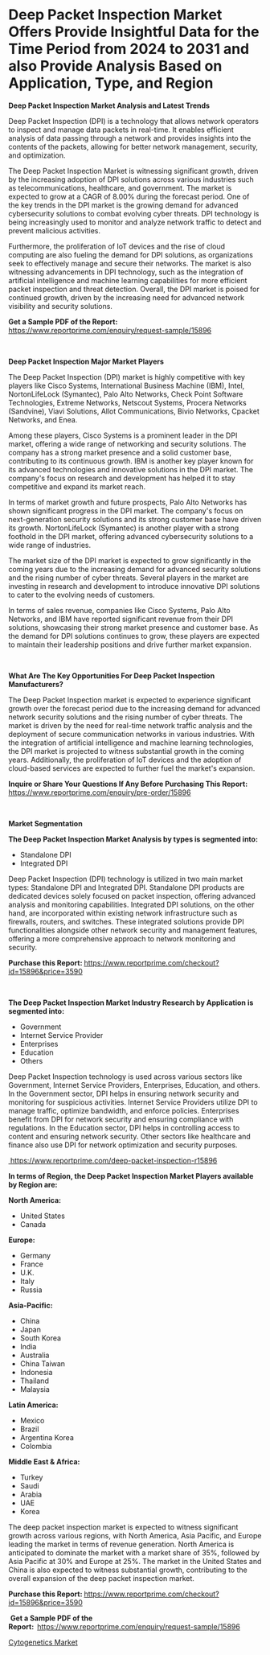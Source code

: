 <p><h1>Deep Packet Inspection Market Offers Provide Insightful Data for the Time Period from 2024 to 2031 and also Provide Analysis Based on Application, Type, and Region</h1></p><p><strong>Deep Packet Inspection Market Analysis and Latest Trends</strong></p>
<p><p>Deep Packet Inspection (DPI) is a technology that allows network operators to inspect and manage data packets in real-time. It enables efficient analysis of data passing through a network and provides insights into the contents of the packets, allowing for better network management, security, and optimization.</p><p>The Deep Packet Inspection Market is witnessing significant growth, driven by the increasing adoption of DPI solutions across various industries such as telecommunications, healthcare, and government. The market is expected to grow at a CAGR of 8.00% during the forecast period. One of the key trends in the DPI market is the growing demand for advanced cybersecurity solutions to combat evolving cyber threats. DPI technology is being increasingly used to monitor and analyze network traffic to detect and prevent malicious activities.</p><p>Furthermore, the proliferation of IoT devices and the rise of cloud computing are also fueling the demand for DPI solutions, as organizations seek to effectively manage and secure their networks. The market is also witnessing advancements in DPI technology, such as the integration of artificial intelligence and machine learning capabilities for more efficient packet inspection and threat detection. Overall, the DPI market is poised for continued growth, driven by the increasing need for advanced network visibility and security solutions.</p></p>
<p><strong>Get a Sample PDF of the Report:&nbsp;</strong> <a href="https://www.reportprime.com/enquiry/request-sample/15896">https://www.reportprime.com/enquiry/request-sample/15896</a></p>
<p>&nbsp;</p>
<p><strong>Deep Packet Inspection Major Market Players</strong></p>
<p><p>The Deep Packet Inspection (DPI) market is highly competitive with key players like Cisco Systems, International Business Machine (IBM), Intel, NortonLifeLock (Symantec), Palo Alto Networks, Check Point Software Technologies, Extreme Networks, Netscout Systems, Procera Networks (Sandvine), Viavi Solutions, Allot Communications, Bivio Networks, Cpacket Networks, and Enea.</p><p>Among these players, Cisco Systems is a prominent leader in the DPI market, offering a wide range of networking and security solutions. The company has a strong market presence and a solid customer base, contributing to its continuous growth. IBM is another key player known for its advanced technologies and innovative solutions in the DPI market. The company's focus on research and development has helped it to stay competitive and expand its market reach.</p><p>In terms of market growth and future prospects, Palo Alto Networks has shown significant progress in the DPI market. The company's focus on next-generation security solutions and its strong customer base have driven its growth. NortonLifeLock (Symantec) is another player with a strong foothold in the DPI market, offering advanced cybersecurity solutions to a wide range of industries.</p><p>The market size of the DPI market is expected to grow significantly in the coming years due to the increasing demand for advanced security solutions and the rising number of cyber threats. Several players in the market are investing in research and development to introduce innovative DPI solutions to cater to the evolving needs of customers.</p><p>In terms of sales revenue, companies like Cisco Systems, Palo Alto Networks, and IBM have reported significant revenue from their DPI solutions, showcasing their strong market presence and customer base. As the demand for DPI solutions continues to grow, these players are expected to maintain their leadership positions and drive further market expansion.</p></p>
<p>&nbsp;</p>
<p><strong>What Are The Key Opportunities For Deep Packet Inspection Manufacturers?</strong></p>
<p><p>The Deep Packet Inspection market is expected to experience significant growth over the forecast period due to the increasing demand for advanced network security solutions and the rising number of cyber threats. The market is driven by the need for real-time network traffic analysis and the deployment of secure communication networks in various industries. With the integration of artificial intelligence and machine learning technologies, the DPI market is projected to witness substantial growth in the coming years. Additionally, the proliferation of IoT devices and the adoption of cloud-based services are expected to further fuel the market's expansion.</p></p>
<p><strong>Inquire or Share Your Questions If Any Before Purchasing This Report:</strong> <a href="https://www.reportprime.com/enquiry/pre-order/15896">https://www.reportprime.com/enquiry/pre-order/15896</a></p>
<p>&nbsp;</p>
<p><strong>Market Segmentation</strong></p>
<p><strong>The Deep Packet Inspection Market Analysis by types is segmented into:</strong></p>
<p><ul><li>Standalone DPI</li><li>Integrated DPI</li></ul></p>
<p><p>Deep Packet Inspection (DPI) technology is utilized in two main market types: Standalone DPI and Integrated DPI. Standalone DPI products are dedicated devices solely focused on packet inspection, offering advanced analysis and monitoring capabilities. Integrated DPI solutions, on the other hand, are incorporated within existing network infrastructure such as firewalls, routers, and switches. These integrated solutions provide DPI functionalities alongside other network security and management features, offering a more comprehensive approach to network monitoring and security.</p></p>
<p><strong>Purchase this Report:&nbsp;</strong><a href="https://www.reportprime.com/checkout?id=15896&price=3590">https://www.reportprime.com/checkout?id=15896&price=3590</a></p>
<p>&nbsp;</p>
<p><strong>The Deep Packet Inspection Market Industry Research by Application is segmented into:</strong></p>
<p><ul><li>Government</li><li>Internet Service Provider</li><li>Enterprises</li><li>Education</li><li>Others</li></ul></p>
<p><p>Deep Packet Inspection technology is used across various sectors like Government, Internet Service Providers, Enterprises, Education, and others. In the Government sector, DPI helps in ensuring network security and monitoring for suspicious activities. Internet Service Providers utilize DPI to manage traffic, optimize bandwidth, and enforce policies. Enterprises benefit from DPI for network security and ensuring compliance with regulations. In the Education sector, DPI helps in controlling access to content and ensuring network security. Other sectors like healthcare and finance also use DPI for network optimization and security purposes.</p></p>
<p><a href="https://www.reportprime.com/deep-packet-inspection-r15896">&nbsp;https://www.reportprime.com/deep-packet-inspection-r15896</a></p>
<p><strong>In terms of Region, the Deep Packet Inspection Market Players available by Region are:</strong></p>
<p>
    <p> <strong> North America: </strong>
        <ul>
            <li>United States</li>
            <li>Canada</li>
        </ul>
        </p> 
    <p> <strong> Europe: </strong>
        <ul>
            <li>Germany</li>
            <li>France</li>
            <li>U.K.</li>
            <li>Italy</li>
            <li>Russia</li>
        </ul>
        </p> 
    <p> <strong> Asia-Pacific: </strong>
        <ul>
            <li>China</li>
            <li>Japan</li>
            <li>South Korea</li>
            <li>India</li>
            <li>Australia</li>
            <li>China Taiwan</li>
            <li>Indonesia</li>
            <li>Thailand</li>
            <li>Malaysia</li>
        </ul>
        </p> 
    <p> <strong> Latin America: </strong>
        <ul>
            <li>Mexico</li>
            <li>Brazil</li>
            <li>Argentina Korea</li>
            <li>Colombia</li>
        </ul>
        </p> 
    <p> <strong> Middle East & Africa: </strong>
        <ul>
            <li>Turkey</li>
            <li>Saudi</li>
            <li>Arabia</li>
            <li>UAE</li>
            <li>Korea</li>
        </ul>
    </p>
    </p>
<p><p>The deep packet inspection market is expected to witness significant growth across various regions, with North America, Asia Pacific, and Europe leading the market in terms of revenue generation. North America is anticipated to dominate the market with a market share of 35%, followed by Asia Pacific at 30% and Europe at 25%. The market in the United States and China is also expected to witness substantial growth, contributing to the overall expansion of the deep packet inspection market.</p></p>
<p><strong>Purchase this Report: </strong><a href="https://www.reportprime.com/checkout?id=15896&price=3590">https://www.reportprime.com/checkout?id=15896&price=3590</a></p>
<p>&nbsp;<strong>Get a Sample PDF of the Report:&nbsp;&nbsp;</strong><a href="https://www.reportprime.com/enquiry/request-sample/15896">https://www.reportprime.com/enquiry/request-sample/15896</a></p>
<p><strong></strong></p>
<p><p><a href="https://github.com/NorbertYates/Market-Research-Report-List-4/blob/main/cytogenetics-market.md">Cytogenetics Market</a></p></p>